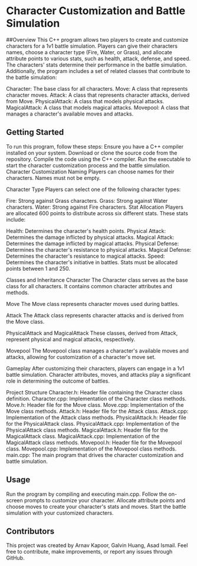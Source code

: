 # Character Customization and Battle Simulation

##Overview
This C++ program allows two players to create and customize characters for a 1v1 battle simulation. Players can give their characters names, choose a character type (Fire, Water, or Grass), and allocate attribute points to various stats, such as health, attack, defense, and speed. The characters' stats determine their performance in the battle simulation. Additionally, the program includes a set of related classes that contribute to the battle simulation:

Character: The base class for all characters.
Move: A class that represents character moves.
Attack: A class that represents character attacks, derived from Move.
PhysicalAttack: A class that models physical attacks.
MagicalAttack: A class that models magical attacks.
Movepool: A class that manages a character's available moves and attacks.

## Getting Started
To run this program, follow these steps:
Ensure you have a C++ compiler installed on your system.
Download or clone the source code from the repository.
Compile the code using the C++ compiler.
Run the executable to start the character customization process and the battle simulation.
Character Customization
Naming
Players can choose names for their characters. Names must not be empty.

Character Type
Players can select one of the following character types:

Fire: Strong against Grass characters.
Grass: Strong against Water characters.
Water: Strong against Fire characters.
Stat Allocation
Players are allocated 600 points to distribute across six different stats. These stats include:

Health: Determines the character's health points.
Physical Attack: Determines the damage inflicted by physical attacks.
Magical Attack: Determines the damage inflicted by magical attacks.
Physical Defense: Determines the character's resistance to physical attacks.
Magical Defense: Determines the character's resistance to magical attacks.
Speed: Determines the character's initiative in battles.
Stats must be allocated points between 1 and 250.

Classes and Inheritance
Character
The Character class serves as the base class for all characters. It contains common character attributes and methods.

Move
The Move class represents character moves used during battles.

Attack
The Attack class represents character attacks and is derived from the Move class.

PhysicalAttack and MagicalAttack
These classes, derived from Attack, represent physical and magical attacks, respectively.

Movepool
The Movepool class manages a character's available moves and attacks, allowing for customization of a character's move set.

Gameplay
After customizing their characters, players can engage in a 1v1 battle simulation. Character attributes, moves, and attacks play a significant role in determining the outcome of battles.

Project Structure
Character.h: Header file containing the Character class definition.
Character.cpp: Implementation of the Character class methods.
Move.h: Header file for the Move class.
Move.cpp: Implementation of the Move class methods.
Attack.h: Header file for the Attack class.
Attack.cpp: Implementation of the Attack class methods.
PhysicalAttack.h: Header file for the PhysicalAttack class.
PhysicalAttack.cpp: Implementation of the PhysicalAttack class methods.
MagicalAttack.h: Header file for the MagicalAttack class.
MagicalAttack.cpp: Implementation of the MagicalAttack class methods.
Movepool.h: Header file for the Movepool class.
Movepool.cpp: Implementation of the Movepool class methods.
main.cpp: The main program that drives the character customization and battle simulation.

## Usage
Run the program by compiling and executing main.cpp.
Follow the on-screen prompts to customize your character.
Allocate attribute points and choose moves to create your character's stats and moves.
Start the battle simulation with your customized characters.

## Contributors
This project was created by Arnav Kapoor, Galvin Huang, Asad Ismail. Feel free to contribute, make improvements, or report any issues through GitHub.
